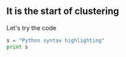 ## It is the start of clustering

Let's try the code
 
```python
s = "Python syntax highlighting"
print s
```
